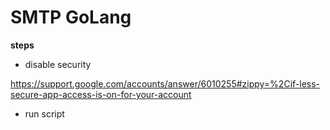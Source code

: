 # SMTP GoLang

**steps**

- disable security

https://support.google.com/accounts/answer/6010255#zippy=%2Cif-less-secure-app-access-is-on-for-your-account

- run script